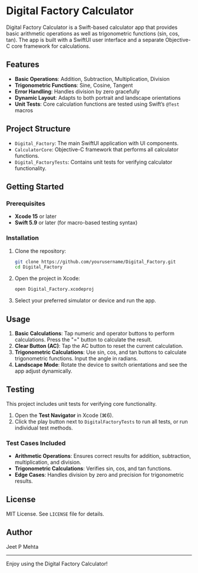 # Digital Factory Calculator

Digital Factory Calculator is a Swift-based calculator app that provides basic arithmetic operations as well as trigonometric functions (sin, cos, tan). The app is built with a SwiftUI user interface and a separate Objective-C core framework for calculations.

## Features

- **Basic Operations**: Addition, Subtraction, Multiplication, Division
- **Trigonometric Functions**: Sine, Cosine, Tangent
- **Error Handling**: Handles division by zero gracefully
- **Dynamic Layout**: Adapts to both portrait and landscape orientations
- **Unit Tests**: Core calculation functions are tested using Swift’s `@Test` macros

## Project Structure

- `Digital_Factory`: The main SwiftUI application with UI components.
- `CalculatorCore`: Objective-C framework that performs all calculator functions.
- `Digital_FactoryTests`: Contains unit tests for verifying calculator functionality.

## Getting Started

### Prerequisites

- **Xcode 15** or later
- **Swift 5.9** or later (for macro-based testing syntax)

### Installation

1. Clone the repository:
    ```bash
    git clone https://github.com/yourusername/Digital_Factory.git
    cd Digital_Factory
    ```
2. Open the project in Xcode:
    ```bash
    open Digital_Factory.xcodeproj
    ```

3. Select your preferred simulator or device and run the app.

## Usage

1. **Basic Calculations**: Tap numeric and operator buttons to perform calculations. Press the "=" button to calculate the result.
2. **Clear Button (AC)**: Tap the AC button to reset the current calculation.
3. **Trigonometric Calculations**: Use sin, cos, and tan buttons to calculate trigonometric functions. Input the angle in radians.
4. **Landscape Mode**: Rotate the device to switch orientations and see the app adjust dynamically.

## Testing

This project includes unit tests for verifying core functionality.

1. Open the **Test Navigator** in Xcode (⌘6).
2. Click the play button next to `DigitalFactoryTests` to run all tests, or run individual test methods.

### Test Cases Included

- **Arithmetic Operations**: Ensures correct results for addition, subtraction, multiplication, and division.
- **Trigonometric Calculations**: Verifies sin, cos, and tan functions.
- **Edge Cases**: Handles division by zero and precision for trigonometric results.

## License

MIT License. See `LICENSE` file for details.

## Author

Jeet P Mehta

---

Enjoy using the Digital Factory Calculator!
